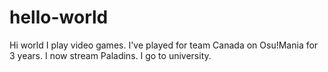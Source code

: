 # hello-world
Hi world
I play video games. I've played for team Canada on Osu!Mania for 3 years. I now stream Paladins. I go to university.
